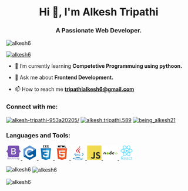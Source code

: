 <h1 align="center">Hi 👋, I'm Alkesh Tripathi</h1>
<h3 align="center">A Passionate Web Developer.</h3>

<p align="left"> <img src="https://komarev.com/ghpvc/?username=alkesh6&label=Profile%20views&color=0e75b6&style=flat" alt="alkesh6" /> </p>

<p align="left"> <a href="https://github.com/ryo-ma/github-profile-trophy"><img src="https://github-profile-trophy.vercel.app/?username=alkesh6" alt="alkesh6" /></a> </p>

- 🌱 I’m currently learning **Competetive Programmuing using pythoon.**

- 💬 Ask me about **Frontend Development.**

- 📫 How to reach me **tripathialkesh6@gmail.com**

<h3 align="left">Connect with me:</h3>
<p align="left">
<a href="https://linkedin.com/in/alkesh-tripathi-953a20205/" target="blank"><img align="center" src="https://raw.githubusercontent.com/rahuldkjain/github-profile-readme-generator/master/src/images/icons/Social/linked-in-alt.svg" alt="alkesh-tripathi-953a20205/" height="30" width="40" /></a>
<a href="https://fb.com/alkesh.tripathi.589" target="blank"><img align="center" src="https://raw.githubusercontent.com/rahuldkjain/github-profile-readme-generator/master/src/images/icons/Social/facebook.svg" alt="alkesh.tripathi.589" height="30" width="40" /></a>
<a href="https://instagram.com/being_alkesh21" target="blank"><img align="center" src="https://raw.githubusercontent.com/rahuldkjain/github-profile-readme-generator/master/src/images/icons/Social/instagram.svg" alt="being_alkesh21" height="30" width="40" /></a>
</p>

<h3 align="left">Languages and Tools:</h3>
<p align="left"> <a href="https://getbootstrap.com" target="_blank"> <img src="https://raw.githubusercontent.com/devicons/devicon/master/icons/bootstrap/bootstrap-plain-wordmark.svg" alt="bootstrap" width="40" height="40"/> </a> <a href="https://www.cprogramming.com/" target="_blank"> <img src="https://raw.githubusercontent.com/devicons/devicon/master/icons/c/c-original.svg" alt="c" width="40" height="40"/> </a> <a href="https://www.w3schools.com/css/" target="_blank"> <img src="https://raw.githubusercontent.com/devicons/devicon/master/icons/css3/css3-original-wordmark.svg" alt="css3" width="40" height="40"/> </a> <a href="https://www.w3.org/html/" target="_blank"> <img src="https://raw.githubusercontent.com/devicons/devicon/master/icons/html5/html5-original-wordmark.svg" alt="html5" width="40" height="40"/> </a> <a href="https://www.java.com" target="_blank"> <img src="https://raw.githubusercontent.com/devicons/devicon/master/icons/java/java-original.svg" alt="java" width="40" height="40"/> </a> <a href="https://developer.mozilla.org/en-US/docs/Web/JavaScript" target="_blank"> <img src="https://raw.githubusercontent.com/devicons/devicon/master/icons/javascript/javascript-original.svg" alt="javascript" width="40" height="40"/> </a> <a href="https://nodejs.org" target="_blank"> <img src="https://raw.githubusercontent.com/devicons/devicon/master/icons/nodejs/nodejs-original-wordmark.svg" alt="nodejs" width="40" height="40"/> </a> <a href="https://reactjs.org/" target="_blank"> <img src="https://raw.githubusercontent.com/devicons/devicon/master/icons/react/react-original-wordmark.svg" alt="react" width="40" height="40"/> </a> </p>

<p><img align="left" src="https://github-readme-stats.vercel.app/api/top-langs?username=alkesh6&show_icons=true&locale=en&layout=compact" alt="alkesh6" /></p>

<p>&nbsp;<img align="center" src="https://github-readme-stats.vercel.app/api?username=alkesh6&show_icons=true&locale=en" alt="alkesh6" /></p>

<p><img align="center" src="https://github-readme-streak-stats.herokuapp.com/?user=alkesh6&" alt="alkesh6" /></p>
